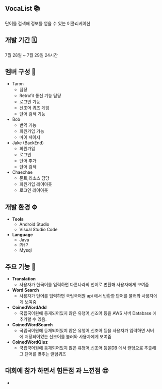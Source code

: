## VocaList 📚
단어를 검색해 정보를 얻을 수 있는 어플리케이션 

## 개발 기간 🗓️
7월 28일 ~  7월 29일 24시간 <br>
## 멤버 구성 👥
- Taron
  - 팀장
  - Retrofit 통신 기능 담당
  - 로그인 기능
  - 신조어 퀴즈 게임
  - 단어 검색 기능
- Bob
   - 번역 기능
   - 회원가입 기능
   - 마이 페이지
- Jake (BackEnd)
  - 회원가입
  - 로그인
  - 단어 추가
  - 단어 검색
- Chaechae
  - 폰트,리소스 담당
  - 회원가입 레이아웃
  - 로그인 레이아웃

## 개발 환경 ⚙️
- **Tools**
  - Android Studio
  - Visual Studio Code
- **Language**
  - Java
  - PHP
  - Mysql

## 주요 기능 📍
- **Translation**
  - 사용자가 한국어를 입력하면 다른나라의 언어로 변환해 사용자에게 보여줌
- **Word Search**
  - 사용자가 단어를 입력하면 국립국어원 api 에서 반환한 단어를 불러와 사용자에게 보여줌
- **CoinedWordAdd**
  - 국립국어원에 등재되어있지 않은 유행어,신조어 등을 AWS 서버 Database 에 추가할 수 있음.
- **CoinedWordSearch**
  - 국립국어원에 등재되어있지 않은 유행어,신조어 등을 사용자가 입력하면 서버에 저장되어있는 신조어를 불러와 사용자에게 보여줌
- **CoinedWordQiuz**
  - 국립국어원에 등재되어있지 않은 유행어,신조어 등을DB 에서 랜덤으로 추출해 그 단어를 맞추는 랜덤퀴즈

## 대회에 참가 하면서 힘든점 과 느낀점  😎
- 

